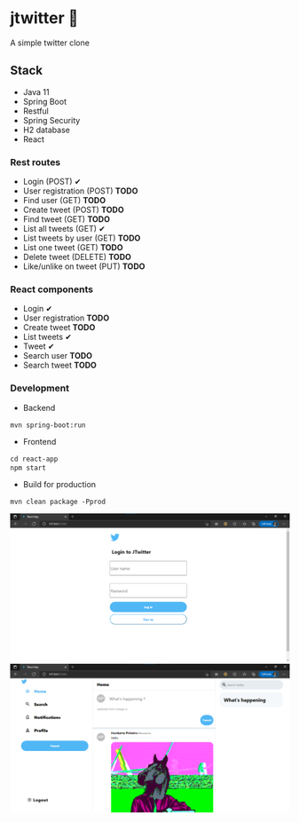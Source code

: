 # jtwitter 🚀 

A simple twitter clone

## Stack
- Java 11
- Spring Boot
- Restful
- Spring Security
- H2 database
- React

### Rest routes
- Login (POST) ✔ 
- User registration (POST) __TODO__
- Find user  (GET) __TODO__
- Create tweet (POST) __TODO__
- Find tweet (GET) __TODO__
- List all tweets (GET) ✔ 
- List tweets by user (GET) __TODO__
- List one tweet (GET) __TODO__
- Delete tweet (DELETE) __TODO__
- Like/unlike on tweet (PUT) __TODO__

### React components
- Login ✔
- User registration __TODO__
- Create tweet __TODO__
- List tweets ✔ 
- Tweet ✔
- Search user __TODO__
- Search tweet __TODO__

### Development
- Backend 

``` 
mvn spring-boot:run 
```

- Frontend 
``` 
cd react-app
npm start
```

- Build for production

```
mvn clean package -Pprod
```

![Login](site/img/jtwitter-login.png)
![Feed](./site/img/jtwitter-main.png)